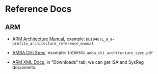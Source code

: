 
# Reference Docs

## ARM

- [ARM Architecture Manual](https://developer.arm.com/documentation/ddi0487/latest/),
    example: `DDI0487L_a_a-profile_architecture_reference_manual`

- [AMBA CHI Spec](https://developer.arm.com/documentation/ihi0050/latest/),
    example: `IHI0050G_amba_chi_architecture_spec.pdf`

- [ARM XML Docs](https://developer.arm.com/Architectures/A-Profile%20Architecture#Downloads),
    in "Downloads" tab, we can get ISA and SysReg documents.


